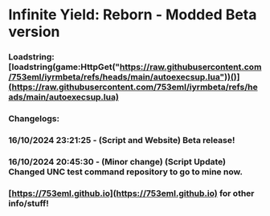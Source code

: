 # Infinite Yield: Reborn - Modded Beta version

### Loadstring: [loadstring(game:HttpGet("https://raw.githubusercontent.com/753eml/iyrmbeta/refs/heads/main/autoexecsup.lua"))()](https://raw.githubusercontent.com/753eml/iyrmbeta/refs/heads/main/autoexecsup.lua)

### Changelogs:

### 16/10/2024 23:21:25 - (Script and Website) Beta release!

### 16/10/2024 20:45:30 - (Minor change) (Script Update) Changed UNC test command repository to go to mine now.

### [https://753eml.github.io](https://753eml.github.io) for other info/stuff!
